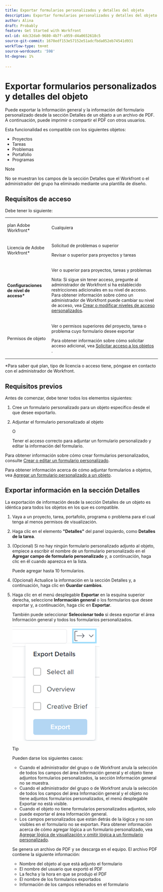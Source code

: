 ```yaml
---
title: Exportar formularios personalizados y detalles del objeto
description: Exportar formularios personalizados y detalles del objeto
author: Alina
draft: Probably
feature: Get Started with Workfront
exl-id: 4dc32da0-9680-4b7f-a959-d4a0652618c5
source-git-commit: 1670edf153e57152e51adcfbda052eb74541d931
workflow-type: tm+mt
source-wordcount: '598'
ht-degree: 1%

---
```


# Exportar formularios personalizados y detalles del objeto

Puede exportar la Información general y la información del formulario personalizado desde la sección Detalles de un objeto a un archivo de PDF. A continuación, puede imprimir o compartir el PDF con otros usuarios.

Esta funcionalidad es compatible con los siguientes objetos:

* Proyectos
* Tareas
* Problemas
* Portafolio
* Programas

<!--
* Billing records</p> <p>After you open a billing record on a project, you can use the Details area to attach a custom form to the record and fill it out. You can also export billing record information from the Details area.</p> </li>
  -->

>[!NOTE]
>
>No se muestran los campos de la sección Detalles que el Workfront o el administrador del grupo ha eliminado mediante una plantilla de diseño.

## Requisitos de acceso

Debe tener lo siguiente:

<table style="table-layout:auto"> 
 <col> 
 <col> 
 <tbody> 
  <tr> 
   <td role="rowheader"> <p>plan Adobe Workfront*</p> </td> 
   <td>Cualquiera</td> 
  </tr> 
  <tr> 
   <td role="rowheader"> <p>Licencia de Adobe Workfront*</p> </td> 
   <td> <p>Solicitud de problemas o superior</p> <p>Revisar o superior para proyectos y tareas</p> </td> 
  </tr> 
  <tr data-mc-conditions=""> 
   <td role="rowheader"><strong>Configuraciones de nivel de acceso*</strong> </td> 
   <td> <p>Ver o superior para proyectos, tareas y problemas</p> <p>Nota: Si sigue sin tener acceso, pregunte al administrador de Workfront si ha establecido restricciones adicionales en su nivel de acceso. Para obtener información sobre cómo un administrador de Workfront puede cambiar su nivel de acceso, vea <a href="../../administration-and-setup/add-users/configure-and-grant-access/create-modify-access-levels.md" class="MCXref xref">Crear o modificar niveles de acceso personalizados</a>.</p> </td> 
  </tr> 
  <tr data-mc-conditions=""> 
   <td role="rowheader"> <p>Permisos de objeto</p> </td> 
   <td> <p>Ver o permisos superiores del proyecto, tarea o problema cuyo formulario desee exportar</p> <p>Para obtener información sobre cómo solicitar acceso adicional, vea <a href="../../workfront-basics/grant-and-request-access-to-objects/request-access.md" class="MCXref xref">Solicitar acceso a los objetos </a>.</p> </td> 
  </tr> 
 </tbody> 
</table>

&#42;Para saber qué plan, tipo de licencia o acceso tiene, póngase en contacto con el administrador de Workfront.

## Requisitos previos

Antes de comenzar, debe tener todos los elementos siguientes:

1. Cree un formulario personalizado para un objeto específico desde el que desee exportarlo.
1. Adjuntar el formulario personalizado al objeto

   O

   Tener el acceso correcto para adjuntar un formulario personalizado y editar la información del formulario.

Para obtener información sobre cómo crear formularios personalizados, consulte [Crear o editar un formulario personalizado](../../administration-and-setup/customize-workfront/create-manage-custom-forms/create-or-edit-a-custom-form.md).

Para obtener información acerca de cómo adjuntar formularios a objetos, vea [Agregar un formulario personalizado a un objeto](../../workfront-basics/work-with-custom-forms/add-a-custom-form-to-an-object.md).

## Exportar información en la sección Detalles

La exportación de información desde la sección Detalles de un objeto es idéntica para todos los objetos en los que es compatible.

1. Vaya a un proyecto, tarea, portafolio, programa o problema para el cual tenga al menos permisos de visualización.
1. Haga clic en el elemento **&quot;Detalles&quot;** del panel izquierdo, como **Detalles de la tarea**.
1. (Opcional) Si no hay ningún formulario personalizado adjunto al objeto, empiece a escribir el nombre de un formulario personalizado en el **Agregar campo de formulario personalizado** y, a continuación, haga clic en él cuando aparezca en la lista.

   Puede agregar hasta 10 formularios.

1. (Opcional) Actualice la información en la sección Detalles y, a continuación, haga clic en **Guardar cambios**.
1. Haga clic en el menú desplegable **Exportar** en la esquina superior derecha, seleccione **Información general** o los formularios que desee exportar y, a continuación, haga clic en **Exportar**.

   También puede seleccionar **Seleccionar todo** si desea exportar el área Información general y todos los formularios personalizados.

   ![](assets/export-custom-form-button-menu.png)

   >[!TIP]
   >
   >Pueden darse los siguientes casos:
   >
   >   
   >   
   >   * Cuando el administrador del grupo o de Workfront anula la selección de todos los campos del área Información general y el objeto tiene adjuntos formularios personalizados, la sección Información general no se muestra.
   >   * Cuando el administrador del grupo o de Workfront anula la selección de todos los campos del área Información general y el objeto no tiene adjuntos formularios personalizados, el menú desplegable Exportar no está visible.
   >   * Cuando el objeto no tiene formularios personalizados adjuntos, solo puede exportar el área Información general.
   >   * Los campos personalizados que están detrás de la lógica y no son visibles en el formulario no se exportan. Para obtener información acerca de cómo agregar lógica a un formulario personalizado, vea [Agregar lógica de visualización y omitir lógica a un formulario personalizado](../../administration-and-setup/customize-workfront/create-manage-custom-forms/display-or-skip-logic-custom-form.md).
   >   
   >

   Se genera un archivo de PDF y se descarga en el equipo. El archivo PDF contiene la siguiente información:

   * Nombre del objeto al que está adjunto el formulario
   * El nombre del usuario que exportó el PDF
   * La fecha y la hora en que se produjo el PDF
   * El nombre de los formularios exportados
   * Información de los campos rellenados en el formulario
